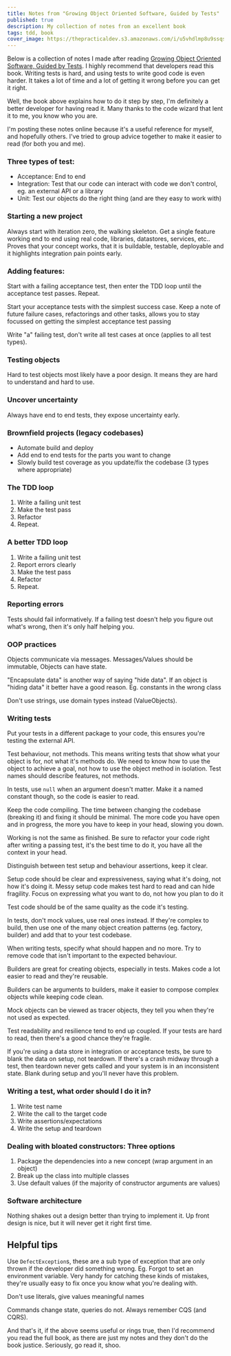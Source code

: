 ```yaml
---
title: Notes from "Growing Object Oriented Software, Guided by Tests"
published: true
description: My collection of notes from an excellent book
tags: tdd, book
cover_image: https://thepracticaldev.s3.amazonaws.com/i/u5vhdlmp8u9ssqsdzwt4.jpg
---
```


Below is a collection of notes I made after reading [Growing Object Oriented Software, Guided by Tests](http://www.growing-object-oriented-software.com/). I highly recommend that developers read this book. Writing tests is hard, and using tests to write good code is even harder. It takes a lot of time and a lot of getting it wrong before you can get it right. 

Well, the book above explains how to do it step by step, I'm definitely a better developer for having read it. Many thanks to the code wizard that lent it to me, you know who you are. 

I'm posting these notes online because it's a useful reference for myself, and hopefully others. I've tried to group advice together to make it easier to read (for both you and me). 

### Three types of test:
- Acceptance: End to end
- Integration: Test that our code can interact with code we don't control, eg. an external API or a library
- Unit: Test our objects do the right thing (and are they easy to work with)

### Starting a new project
Always start with iteration zero, the walking skeleton. Get a single feature working end to end using real code, libraries, datastores, services, etc.. Proves that your concept works, that it is buildable, testable, deployable and it highlights integration pain points early.

### Adding features:
Start with a failing acceptance test, then enter the TDD loop until the acceptance test passes. Repeat.

Start your acceptance tests with the simplest success case. Keep a note of future failure cases, refactorings and other tasks, allows you to stay focussed on getting the simplest acceptance test passing

Write "a" failing test, don't write all test cases at once (applies to all test types).

### Testing objects
Hard to test objects most likely have a poor design. It means they are hard to understand and hard to use.

### Uncover uncertainty
Always have end to end tests, they expose uncertainty early.

### Brownfield projects (legacy codebases)
- Automate build and deploy
- Add end to end tests for the parts you want to change
- Slowly build test coverage as you update/fix the codebase (3 types where appropriate) 

### The TDD loop
1. Write a failing unit test
2. Make the test pass
3. Refactor
4. Repeat.

### A better TDD loop
1. Write a failing unit test
2. Report errors clearly
3. Make the test pass
4. Refactor
5. Repeat.

### Reporting errors
Tests should fail informatively. If a failing test doesn't help you figure out what's wrong, then it's only half helping you. 

### OOP practices
Objects communicate via messages. Messages/Values should be immutable, Objects can have state.

"Encapsulate data" is another way of saying "hide data". If an object is "hiding data" it better have a good reason. Eg. constants in the wrong class

Don't use strings, use domain types instead (ValueObjects).

### Writing tests

Put your tests in a different package to your code, this ensures you're testing the external API. 

Test behaviour, not methods. This means writing tests that show what your object is for, not what it's methods do. We need to know how to use the object to achieve a goal, not how to use the object method in isolation. Test names should describe features, not methods.

In tests, use `null` when an argument doesn't matter. Make it a named constant though, so the code is easier to read.

Keep the code compiling. The time between changing the codebase (breaking it) and fixing it should be minimal. The more code you have open and in progress, the more you have to keep in your head, slowing you down.

Working is not the same as finished. Be sure to refactor your code right after writing a passing test, it's the best time to do it, you have all the context in your head.

Distinguish between test setup and behaviour assertions, keep it clear.

Setup code should be clear and expressiveness, saying what it's doing, not how it's doing it. Messy setup code makes test hard to read and can hide fragility. Focus on expressing what you want to do, not how you plan to do it

Test code should be of the same quality as the code it's testing. 

In tests, don't mock values, use real ones instead. If they're complex to build, then use one of the many object creation patterns (eg. factory, builder) and add that to your test codebase.

When writing tests, specify what should happen and no more. Try to remove code that isn't important to the expected behaviour.

Builders are great for creating objects, especially in tests. Makes code a lot easier to read and they're reusable.

Builders can be arguments to builders, make it easier to compose complex objects while keeping code clean.

Mock objects can be viewed as tracer objects, they tell you when they're not used as expected.

Test readability and resilience tend to end up coupled. If your tests are hard to read, then there's a good chance they're fragile.

If you're using a data store in integration or acceptance tests, be sure to blank the data on setup, not teardown. If there's a crash midway through a test, then teardown never gets called and your system is in an inconsistent state. Blank during setup and you'll never have this problem.

### Writing a test, what order should I do it in?
1. Write test name
2. Write the call to the target code
3. Write assertions/expectations
4. Write the setup and teardown

### Dealing with bloated constructors: Three options
1. Package the dependencies into a new concept (wrap argument in an object)
2. Break up the class into multiple classes
3. Use default values (if the majority of constructor arguments are values)

### Software architecture
Nothing shakes out a design better than trying to implement it. Up front design is nice, but it will never get it right first time.

## Helpful tips
Use `DefectException`s, these are a sub type of exception that are only thrown if the developer did something wrong. Eg. Forgot to set an environment variable. Very handy for catching these kinds of mistakes, they're usually easy to fix once you know what you're dealing with.

Don't use literals, give values meaningful names

Commands change state, queries do not. Always remember CQS (and CQRS).

And that's it, if the above seems useful or rings true, then I'd recommend you read the full book, as there are just my notes and they don't do the book justice. Seriously, go read it, shoo.


